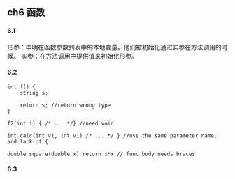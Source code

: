 ## ch6 函数

#### 6.1
形参：申明在函数参数列表中的本地变量。他们被初始化通过实参在方法调用的时候。
实参：在方法调用中提供值来初始化形参。

#### 6.2
```
int f() {
    string s;

    return s; //return wrong type
}

f2(int i) { /* ... */} //need void

int calc(int v1, int v1) /* ... */ } //use the same parameter name, and lack of {

double square(double x) return x*x // func body needs braces
```

#### 6.3